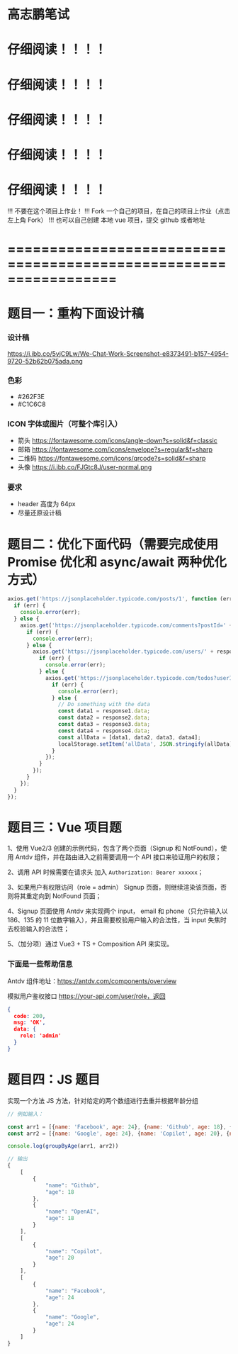 # 高志鹏笔试

# 仔细阅读！！！！

# 仔细阅读！！！！

# 仔细阅读！！！！

# 仔细阅读！！！！

# 仔细阅读！！！！

!!! 不要在这个项目上作业！
!!! Fork 一个自己的项目，在自己的项目上作业（点击左上角 Fork）
!!! 也可以自己创建 本地 vue 项目，提交 github 或者地址

# =================================================================

# 题目一：重构下面设计稿

### 设计稿

https://i.ibb.co/5vjC9Lw/We-Chat-Work-Screenshot-e8373491-b157-4954-9720-52b62b075ada.png

### 色彩

- #262F3E
- #C1C6C8

### ICON 字体或图片（可整个库引入）

- 箭头 https://fontawesome.com/icons/angle-down?s=solid&f=classic
- 邮箱 https://fontawesome.com/icons/envelope?s=regular&f=sharp
- 二维码 https://fontawesome.com/icons/qrcode?s=solid&f=sharp
- 头像 https://i.ibb.co/FJGtc8J/user-normal.png

### 要求

- header 高度为 64px
- 尽量还原设计稿

# 题目二：优化下面代码（需要完成使用 Promise 优化和 async/await 两种优化方式）

```js
axios.get('https://jsonplaceholder.typicode.com/posts/1', function (err, response1) {
  if (err) {
    console.error(err);
  } else {
    axios.get('https://jsonplaceholder.typicode.com/comments?postId=' + response1.data.id, function (err, response2) {
      if (err) {
        console.error(err);
      } else {
        axios.get('https://jsonplaceholder.typicode.com/users/' + response2.data[0].userId, function (err, response3) {
          if (err) {
            console.error(err);
          } else {
            axios.get('https://jsonplaceholder.typicode.com/todos?userId=' + response3.data.id, function (err, response4) {
              if (err) {
                console.error(err);
              } else {
                // Do something with the data
                const data1 = response1.data;
                const data2 = response2.data;
                const data3 = response3.data;
                const data4 = response4.data;
                const allData = [data1, data2, data3, data4];
                localStorage.setItem('allData', JSON.stringify(allData));
              }
            });
          }
        });
      }
    });
  }
});

```

# 题目三：Vue 项目题

1、使用 Vue2/3 创建的示例代码，包含了两个页面（Signup 和 NotFound），使用 Antdv 组件，并在路由进入之前需要调用一个 API 接口来验证用户的权限；

2、调用 API 时候需要在请求头 加入 `Authorization: Bearer xxxxxx`；

3、如果用户有权限访问（role = admin） Signup 页面，则继续渲染该页面，否则将其重定向到 NotFound 页面；

4、Signup 页面使用 Antdv 来实现两个 input， email 和 phone（只允许输入以 186、135 的 11 位数字输入），并且需要校验用户输入的合法性，当 input 失焦时去校验输入的合法性；

5、（加分项）通过 Vue3 + TS + Composition API 来实现。

### 下面是一些帮助信息

Antdv 组件地址：https://antdv.com/components/overview

模拟用户鉴权接口 https://your-api.com/user/role，返回

```json
{
  code: 200,
  msg: 'OK',
  data: {
    role: 'admin'
  }
}
```

# 题目四：JS 题目

实现一个方法 JS 方法，针对给定的两个数组进行去重并根据年龄分组

```js
// 例如输入：

const arr1 = [{name: 'Facebook', age: 24}, {name: 'Github', age: 18}, {name: 'OpenAI', age: 18}];
const arr2 = [{name: 'Google', age: 24}, {name: 'Copilot', age: 20}, {name: 'John', age: 24}];

console.log(groupByAge(arr1, arr2))

// 输出
{
    [
        {
            "name": "Github",
            "age": 18
        },
        {
            "name": "OpenAI",
            "age": 18
        }
    ],
    [
        {
            "name": "Copilot",
            "age": 20
        }
    ],
    [
        {
            "name": "Facebook",
            "age": 24
        },
        {
            "name": "Google",
            "age": 24
        }
    ]
}
```
